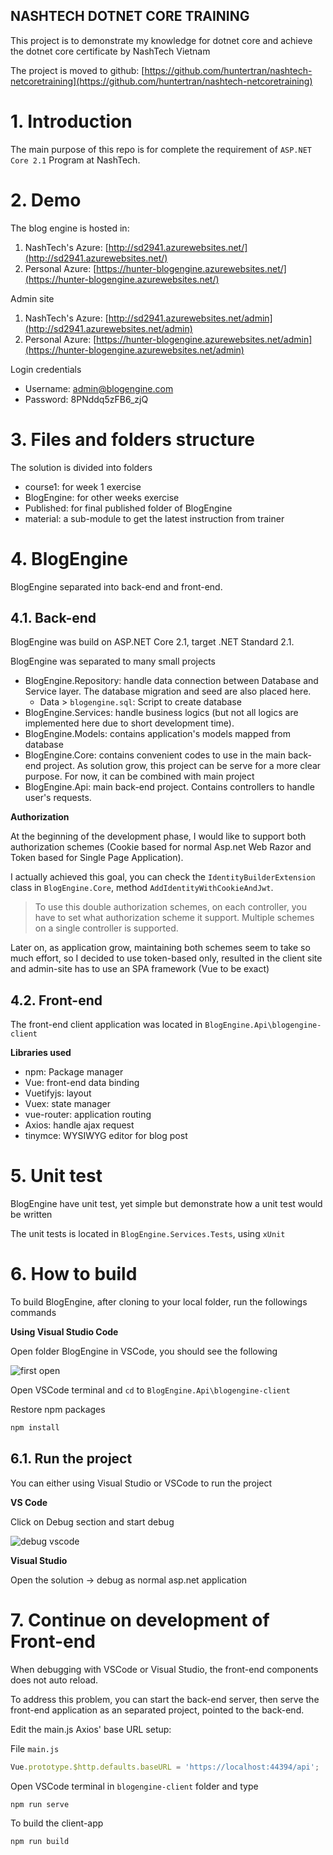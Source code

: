 NASHTECH DOTNET CORE TRAINING
---

This project is to demonstrate my knowledge for dotnet core and achieve the dotnet core certificate by NashTech Vietnam

The project is moved to github: [https://github.com/huntertran/nashtech-netcoretraining](https://github.com/huntertran/nashtech-netcoretraining)

# 1. Introduction

The main purpose of this repo is for complete the requirement of `ASP.NET Core 2.1` Program at NashTech.

# 2. Demo

The blog engine is hosted in:

1. NashTech's Azure: [http://sd2941.azurewebsites.net/](http://sd2941.azurewebsites.net/)
2. Personal Azure: [https://hunter-blogengine.azurewebsites.net/](https://hunter-blogengine.azurewebsites.net/)

Admin site
1. NashTech's Azure: [http://sd2941.azurewebsites.net/admin](http://sd2941.azurewebsites.net/admin)
2. Personal Azure: [https://hunter-blogengine.azurewebsites.net/admin](https://hunter-blogengine.azurewebsites.net/admin)

Login credentials
* Username: admin@blogengine.com
* Password: 8PNddq5zFB6_zjQ

# 3. Files and folders structure

The solution is divided into folders

- course1: for week 1 exercise
- BlogEngine: for other weeks exercise
- Published: for final published folder of BlogEngine
- material: a sub-module to get the latest instruction from trainer

# 4. BlogEngine

BlogEngine separated into back-end and front-end.

## 4.1. Back-end

BlogEngine was build on ASP.NET Core 2.1, target .NET Standard 2.1.

BlogEngine was separated to many small projects
* BlogEngine.Repository: handle data connection between Database and Service layer. The database migration and seed are also placed here.
    * Data > `blogengine.sql`: Script to create database
* BlogEngine.Services: handle business logics (but not all logics are implemented here due to short development time).
* BlogEngine.Models: contains application's models mapped from database
* BlogEngine.Core: contains convenient codes to use in the main back-end project. As solution grow, this project can be serve for a more clear purpose. For now, it can be combined with main project
* BlogEngine.Api: main back-end project. Contains controllers to handle user's requests.

**Authorization**

At the beginning of the development phase, I would like to support both authorization schemes (Cookie based for normal Asp.net Web Razor and Token based for Single Page Application).

I actually achieved this goal, you can check the `IdentityBuilderExtension` class in `BlogEngine.Core`, method `AddIdentityWithCookieAndJwt`.

> To use this double authorization schemes, on each controller, you have to set what authorization scheme it support. Multiple schemes on a single controller is supported.

Later on, as application grow, maintaining both schemes seem to take so much effort, so I decided to use token-based only, resulted in the client site and admin-site has to use an SPA framework (Vue to be exact)

## 4.2. Front-end

The front-end client application was located in `BlogEngine.Api\blogengine-client`

**Libraries used**

* npm: Package manager
* Vue: front-end data binding
* Vuetifyjs: layout
* Vuex: state manager
* vue-router: application routing
* Axios: handle ajax request
* tinymce: WYSIWYG editor for blog post

# 5. Unit test

BlogEngine have unit test, yet simple but demonstrate how a unit test would be written

The unit tests is located in `BlogEngine.Services.Tests`, using `xUnit`

# 6. How to build 

To build BlogEngine, after cloning to your local folder, run the followings commands

**Using Visual Studio Code**

Open folder BlogEngine in VSCode, you should see the following

![first open](https://2.pik.vn/2018f6959117-d102-4a11-b79b-c9a7eafbee2b.png)

Open VSCode terminal and `cd` to `BlogEngine.Api\blogengine-client`

Restore npm packages

```bash
npm install
```

## 6.1. Run the project

You can either using Visual Studio or VSCode to run the project

**VS Code**

Click on Debug section and start debug

![debug vscode](https://2.pik.vn/2018fd8f5b91-5a2f-4f73-8068-693cc89984ff.png)

**Visual Studio**

Open the solution -> debug as normal asp.net application

# 7. Continue on development of Front-end

When debugging with VSCode or Visual Studio, the front-end components does not auto reload.

To address this problem, you can start the back-end server, then serve the front-end application as an separated project, pointed to the back-end.

Edit the main.js Axios' base URL setup:

File `main.js`

```javascript
Vue.prototype.$http.defaults.baseURL = 'https://localhost:44394/api';
```

Open VSCode terminal in `blogengine-client` folder and type

```bash
npm run serve
```

To build the client-app

```bash
npm run build
```